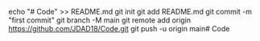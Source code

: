 echo "# Code" >> README.md
git init
git add README.md
git commit -m "first commit"
git branch -M main
git remote add origin https://github.com/JDAD18/Code.git
git push -u origin main# Code
